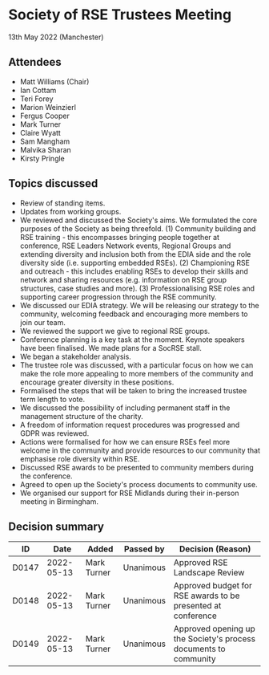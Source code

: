 # Society of RSE Trustees Meeting

13th May 2022 (Manchester)

## Attendees

   - Matt Williams (Chair)
   - Ian Cottam
   - Teri Forey
   - Marion Weinzierl
   - Fergus Cooper
   - Mark Turner
   - Claire Wyatt
   - Sam Mangham
   - Malvika Sharan
   - Kirsty Pringle


## Topics discussed

   - Review of standing items.
   - Updates from working groups.
   - We reviewed and discussed the Society's aims. We formulated the core purposes of
     the Society as being threefold. (1) Community building and RSE training - this encompasses
     bringing people together at conference, RSE Leaders Network events, Regional Groups and
     extending diversity and inclusion both from the EDIA side and the role diversity side
     (i.e. supporting embedded RSEs). (2) Championing RSE and outreach - this includes
     enabling RSEs to develop their skills and network and sharing resources (e.g. information
     on RSE group structures, case studies and more). (3) Professionalising RSE roles and
     supporting career progression through the RSE community.
   - We discussed our EDIA strategy. We will be releasing our strategy to the community,
     welcoming feedback and encouraging more members to join our team.
   - We reviewed the support we give to regional RSE groups.
   - Conference planning is a key task at the moment. Keynote speakers have been finalised.
     We made plans for a SocRSE stall.
   - We began a stakeholder analysis.
   - The trustee role was discussed, with a particular focus on how we can make the role
     more appealing to more members of the community and encourage greater diversity in
     these positions.
   - Formalised the steps that will be taken to bring the increased trustee term length to vote.
   - We discussed the possibility of including permanent staff in the management structure
     of the charity.
   - A freedom of information request procedures was progressed and GDPR was reviewed.
   - Actions were formalised for how we can ensure RSEs feel more welcome in the community and
     provide resources to our community that emphasise role diversity within RSE.
   - Discussed RSE awards to be presented to community members during the conference.
   - Agreed to open up the Society's process documents to community use.
   - We organised our support for RSE Midlands during their in-person meeting in Birmingham.


## Decision summary

| ID  | Date       | Added       | Passed by | Decision (Reason)                                                                                                                                                                                                          |
|-----|------------|-------------|-----------|----------------------------------------------------------------------------------------------------------------------------------------------------------------------------------------------------------------------------|
| D0147 | 2022-05-13 | Mark Turner | Unanimous | Approved RSE Landscape Review |
| D0148 | 2022-05-13 | Mark Turner | Unanimous | Approved budget for RSE awards to be presented at conference |
| D0149 | 2022-05-13 | Mark Turner | Unanimous | Approved opening up the Society's process documents to community |
